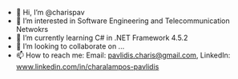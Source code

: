 - 👋 Hi, I’m @charispav
- 👀 I’m interested in Software Engineering and Telecommunication Netwokrs
- 🌱 I’m currently learning C# in .NET Framework 4.5.2 
- 💞️ I’m looking to collaborate on ...
- 📫 How to reach me: Email: pavlidis.charis@gmail.com, LinkedIn: www.linkedin.com/in/charalampos-pavlidis

<!---
charispav/charispav is a ✨ special ✨ repository because its `README.md` (this file) appears on your GitHub profile.
You can click the Preview link to take a look at your changes.
--->
